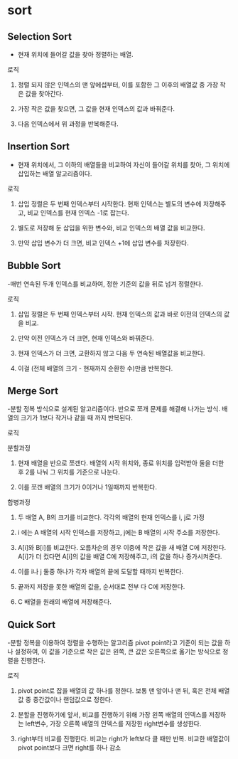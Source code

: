 # sort

## Selection Sort 
- 현재 위치에 들어갈 값을 찾아 정렬하는 배열.

로직

1. 정렬 되지 않은 인덱스의 맨 앞에섭부터, 이를 포함한 그 이후의 배열값 중 가장 작은 값을 찾아간다.

2. 가장 작은 값을 찾으면, 그 값을 현재 인덱스의 값과 바꿔준다.

3. 다음 인덱스에서 위 과정을 반복해준다.

## Insertion Sort 
- 현재 위치에서, 그 이하의 배열들을 비교하여 자신이 들어갈 위치를 찾아, 그 위치에 삽입하는 배열 알고리즘이다.

로직

1. 삽입 정렬은 두 번째 인덱스부터 시작한다. 현재 인덱스는 별도의 변수에 저장해주고, 비교 인덱스를 현재 인덱스 -1로 잡는다.

2. 별도로 저장해 둔 삽입을 위한 변수와, 비교 인덱스의 배열 값을 비교한다.

3. 만약 삽입 변수가 더 크면, 비교 인덱스 +1에 삽입 변수를 저장한다.

## Bubble Sort
-매번 연속된 두개 인덱스를 비교하여, 정한 기준의 값을 뒤로 넘겨 정렬한다.

로직

1. 삽입 정렬은 두 번째 인덱스부터 시작. 현재 인덱스의 값과 바로 이전의 인덱스의 값을 비교.

2. 만약 이전 인덱스가 더 크면, 현재 인덱스와 바꿔준다.

3. 현재 인덱스가 더 크면, 교환하지 않고 다음 두 연속된 배열값을 비교한다.

4. 이걸 (전체 배열의 크기 - 현재까지 순환한 수)만큼 반복한다.

## Merge Sort
-분할 정복 방식으로 설계된 알고리즘이다. 반으로 쪼개 문제를 해결해 나가는 방식. 배열의 크기가 1보다 작거나 같을 때 까지 반복된다.

로직

분할과정

1. 현재 배열을 반으로 쪼갠다. 배열의 시작 위치와, 종료 위치를 입력받아 둘을 더한 후 2를 나눠 그 위치를 기준으로 나눈다.

2. 이를 쪼갠 배열의 크기가 0이거나 1일때까지 반복한다.

합병과정

1. 두 배열 A, B의 크기를 비교한다. 각각의 배열의 현재 인덱스를 i, j로 가정

2. i 에는 A 배열의 시작 인덱스를 저장하고, j에는 B 배열의 시작 주소를 저장한다.

3. A[i]와  B[i]를 비교한다. 오름차순의 경우 이중에 작은 값을 새 배열 C에 저장한다. A[i]가 더 컸다면 A[i]의 값을 배열 C에 저장해주고, i의 값을 하나 증가시켜준다.

4. 이를 i나 j 둘중 하나가 각자 배열의 끝에 도달할 때까지 반복한다.

5. 끝까지 저장을 못한 배열의 값을, 순서대로 전부 다 C에 저장한다.

6. C 배열을 원래의 배열에 저장해준다.

## Quick Sort
-분할 정복을 이용하여 정렬을 수행하는 알고리즘 pivot point라고 기준이 되는 값을 하나 설정하여, 이 값을 기준으로 작은 값은 왼쪽, 큰 값은 오른쪽으로 옮기는 방식으로 정렬을 진행한다.

로직

1. pivot point로 잡을 배열의 값 하나를 정한다. 보통 맨 앞이나 맨 뒤, 혹은 전체 배열 값 중 중간값이나 랜덤값으로 정한다.

2. 분할을 진행하기에 앞서, 비교를 진행하기 위해 가장 왼쪽 배열의 인덱스를 저장하는 left변수, 가장 오른쪽 배열의 인덱스를 저장한 right변수를 생성한다.

3. right부터 비교를 진행한다. 비교는 right가 left보다 클 때만 반복. 비교한 배열값이 pivot point보다 크면 right를 하나 감소
